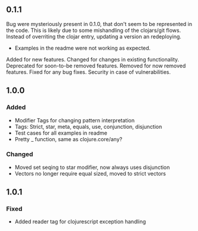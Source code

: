 ## 0.1.1

Bug were mysteriously present in 0.1.0, that don't seem to be represented in the code. This is likely due to some mishandling of the clojars/git flows. Instead of overriting the clojar entry, updating a version an redeploying.

- Examples in the readme were not working as expected.

Added for new features.
Changed for changes in existing functionality.
Deprecated for soon-to-be removed features.
Removed for now removed features.
Fixed for any bug fixes.
Security in case of vulnerabilities.

## 1.0.0
### Added
- Modifier Tags for changing pattern interpretation
- Tags: Strict, star, meta, equals, use, conjunction, disjunction
- Test cases for all examples in readme
- Pretty _ function, same as clojure.core/any?

### Changed
- Moved set seqing to star modifier, now always uses disjunction
- Vectors no longer require equal sized, moved to strict vectors

## 1.0.1
### Fixed
- Added reader tag for clojurescript exception handling
